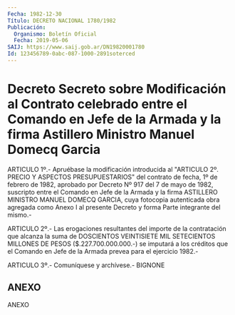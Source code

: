```yaml
---
Fecha: 1982-12-30
Título: DECRETO NACIONAL 1780/1982
Publicación:
  Organismo: Boletín Oficial
  Fecha: 2019-05-06
SAIJ: https://www.saij.gob.ar/DN19820001780
Id: 123456789-0abc-087-1000-2891soterced
---
```

# Decreto Secreto sobre Modificación al Contrato celebrado entre el Comando en Jefe de la Armada y la firma Astillero Ministro Manuel Domecq Garcia

<a id="1"></a>
ARTICULO 1º.- Apruébase la modificación introducida al "ARTICULO 2º. PRECIO Y ASPECTOS PRESUPUESTARIOS" del contrato de fecha, 1º de febrero de 1982, aprobado por Decreto Nº 917 del 7 de mayo de 1982, suscripto entre el Comando en Jefe de la Armada y la firma ASTILLERO MINISTRO MANUEL DOMECQ GARCIA, cuya fotocopia autenticada obra agregada como Anexo I al presente Decreto y forma Parte integrante del mismo.-

<a id="2"></a>
ARTICULO 2º.- Las erogaciones resultantes del importe de la contratación que alcanza la suma de DOSCIENTOS VEINTISIETE MIL SETECIENTOS MILLONES DE PESOS ($.227.700.000.000.-) se imputará a los créditos que el Comando en Jefe de la Armada prevea para el ejercicio 1982.-

<a id="3"></a>
ARTICULO 3º.- Comuníquese y archívese.- BIGNONE

## ANEXO

ANEXO